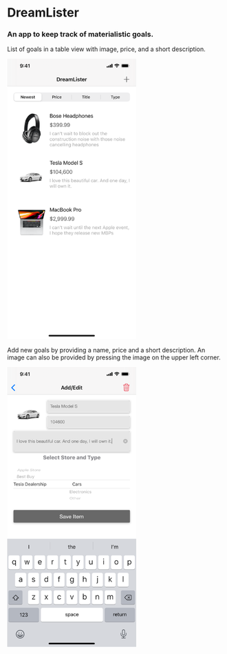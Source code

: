 # DreamLister
### An app to keep track of materialistic goals.

List of goals in a table view with image, price, and a short description.

<img src="readme_files/screenshot-1.png" width="300">


Add new goals by providing a name, price and a short description. An image can also be provided by pressing the image on the upper left corner.

<img src="readme_files/screenshot-2.png" width="300">